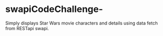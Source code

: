 # swapiCodeChallenge-

Simply displays Star Wars movie characters and details using data fetch from RESTapi swapi.
